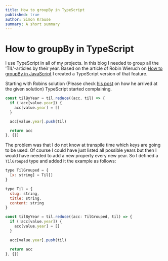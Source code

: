 ```yaml
---
title: How to groupBy in TypeScript
published: true
author: Simon Krause
summary: A short summary
---
```


# How to groupBy in TypeScript

I use TypeScript in all of my projects. In this blog I needed to group all the 'TIL'-articles by
their year. Based on the article of Robin Wieruch on
[How to groupBy in JavaScript](https://www.robinwieruch.de/javascript-groupby/) I created a
TypeScript version of that feature.

Starting with Robins solution (Please check
[his post](https://www.robinwieruch.de/javascript-groupby/) on how he arrived at the given solution)
TypeScript started complaining.

```javascript
const tilByYear = til.reduce((acc, til) => {
  if (!acc[value.year]) {
    acc[value.year] = []
  }

  acc[value.year].push(til)

  return acc
}, {})
```

The problem was that I do not know at transpile time which keys are going to be used. Of course I
could have just listed all possible years but then I would have needed to add a new property every
new year. So I defined a `TilGrouped` type and added it the example as follows:

```javascript
type TilGrouped = {
  [x: string] = Til[]
}

type Til = {
  slug: string,
  title: string,
  content: string
}

const tilByYear = til.reduce((acc: TilGrouped, til) => {
  if (!acc[value.year]) {
    acc[value.year] = []
  }

  acc[value.year].push(til)

  return acc
}, {})
```
